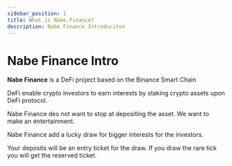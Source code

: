 ```yaml
---
sidebar_position: 1
title: What is Nabe.Finance?
description: Nabe Finance Introduciton
---
```


# Nabe Finance Intro

**Nabe Finance** is a DeFi project based on the Binance Smart Chain

DeFi enable crypto investors to earn interests by staking crypto assets upon DeFi protocol.

Nabe Finance des not want to stop at depositing the asset. We want to make an entertainment.

Nabe Finance add a lucky draw for bigger interests for the investors. 

Your deposits will be an entry ticket for the draw. If you draw the rare tick you will get the reserved ticket.


